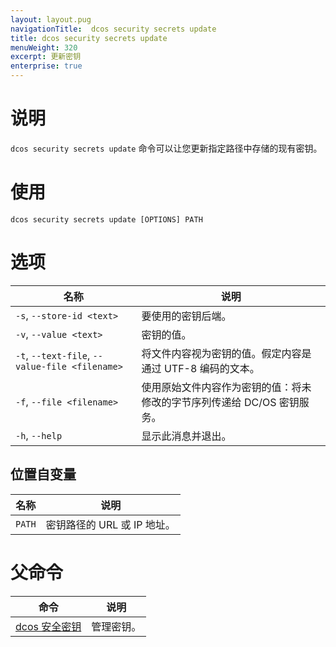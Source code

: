 ```yaml
---
layout: layout.pug
navigationTitle:  dcos security secrets update
title: dcos security secrets update
menuWeight: 320
excerpt: 更新密钥
enterprise: true
---
```


# 说明
 
`dcos security secrets update` 命令可以让您更新指定路径中存储的现有密钥。

# 使用
 
 ```
dcos security secrets update [OPTIONS] PATH
 ```

# 选项

| 名称 | 说明 |
|------------------|----------------------|
|`-s`, `--store-id <text>` | 要使用的密钥后端。|
|`-v`, `--value <text>` | 密钥的值。|
| `-t`, `--text-file`, `--value-file <filename>` | 将文件内容视为密钥的值。假定内容是通过 UTF-8 编码的文本。|
| `-f`, `--file <filename>` | 使用原始文件内容作为密钥的值：将未修改的字节序列传递给 DC/OS 密钥服务。 |
| `-h`, `--help` | 显示此消息并退出。 |

## 位置自变量

| 名称 | 说明 |
|---------|-------------|
| `PATH` | 密钥路径的 URL 或 IP 地址。 |

# 父命令

| 命令 | 说明 |
|---------|-------------|
| [dcos 安全密钥](/mesosphere/dcos/cn/1.12/cli/command-reference/dcos-security/dcos-security-secrets/) | 管理密钥。 |